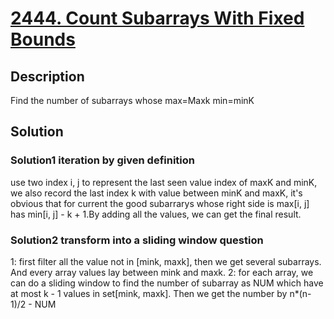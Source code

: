 # [2444. Count Subarrays With Fixed Bounds](https://leetcode.com/problems/count-subarrays-with-fixed-bounds/description/)

## Description
Find the number of subarrays whose max=Maxk min=minK

## Solution

### Solution1 iteration by given definition
use two index i, j to represent the last seen value index of maxK and minK, we also record the last index k with value between minK and maxK, it's obvious that for current the good subarrarys whose right side is max[i, j] has min[i, j] - k + 1.By adding all the values, we can get the final result.

### Solution2 transform into a sliding window question
1: first filter all the value not in [mink, maxk], then we get several subarrays. And every array values lay between mink and maxk.
2: for each array, we can do a sliding window to find the number of subarray as NUM which have at most k - 1 values in set[mink, maxk]. Then we get the number by n*(n-1)/2 - NUM
